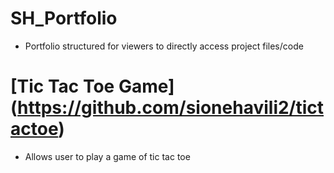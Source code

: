 # SH_Portfolio
* Portfolio structured for viewers to directly access project files/code

# [Tic Tac Toe Game] (https://github.com/sionehavili2/tictactoe)
* Allows user to play a game of tic tac toe
